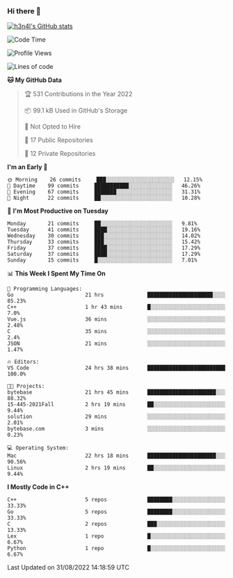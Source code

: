 ### Hi there 👋

[![h3n4l's GitHub stats](https://github-readme-stats.vercel.app/api?username=h3n4l&count_private=true&show_icons=true&theme=radical)](https://github.com/h3n4l/github-readme-stats)

<!--START_SECTION:waka-->
![Code Time](http://img.shields.io/badge/Code%20Time-635%20hrs%2040%20mins-blue)

![Profile Views](http://img.shields.io/badge/Profile%20Views-1-blue)

![Lines of code](https://img.shields.io/badge/From%20Hello%20World%20I%27ve%20Written-43%20Thousand%20lines%20of%20code-blue)

**🐱 My GitHub Data** 

> 🏆 531 Contributions in the Year 2022
 > 
> 📦 99.1 kB Used in GitHub's Storage 
 > 
> 🚫 Not Opted to Hire
 > 
> 📜 17 Public Repositories 
 > 
> 🔑 12 Private Repositories  
 > 
**I'm an Early 🐤** 

```text
🌞 Morning    26 commits     ███░░░░░░░░░░░░░░░░░░░░░░   12.15% 
🌆 Daytime    99 commits     ███████████░░░░░░░░░░░░░░   46.26% 
🌃 Evening    67 commits     ███████░░░░░░░░░░░░░░░░░░   31.31% 
🌙 Night      22 commits     ██░░░░░░░░░░░░░░░░░░░░░░░   10.28%

```
📅 **I'm Most Productive on Tuesday** 

```text
Monday       21 commits     ██░░░░░░░░░░░░░░░░░░░░░░░   9.81% 
Tuesday      41 commits     ████░░░░░░░░░░░░░░░░░░░░░   19.16% 
Wednesday    30 commits     ███░░░░░░░░░░░░░░░░░░░░░░   14.02% 
Thursday     33 commits     ███░░░░░░░░░░░░░░░░░░░░░░   15.42% 
Friday       37 commits     ████░░░░░░░░░░░░░░░░░░░░░   17.29% 
Saturday     37 commits     ████░░░░░░░░░░░░░░░░░░░░░   17.29% 
Sunday       15 commits     █░░░░░░░░░░░░░░░░░░░░░░░░   7.01%

```


📊 **This Week I Spent My Time On** 

```text
💬 Programming Languages: 
Go                       21 hrs              █████████████████████░░░░   85.23% 
C++                      1 hr 43 mins        █░░░░░░░░░░░░░░░░░░░░░░░░   7.0% 
Vue.js                   36 mins             ░░░░░░░░░░░░░░░░░░░░░░░░░   2.48% 
C                        35 mins             ░░░░░░░░░░░░░░░░░░░░░░░░░   2.4% 
JSON                     21 mins             ░░░░░░░░░░░░░░░░░░░░░░░░░   1.47%

🔥 Editors: 
VS Code                  24 hrs 38 mins      █████████████████████████   100.0%

🐱‍💻 Projects: 
bytebase                 21 hrs 45 mins      ██████████████████████░░░   88.32% 
15-445-2021Fall          2 hrs 19 mins       ██░░░░░░░░░░░░░░░░░░░░░░░   9.44% 
solution                 29 mins             ░░░░░░░░░░░░░░░░░░░░░░░░░   2.01% 
bytebase.com             3 mins              ░░░░░░░░░░░░░░░░░░░░░░░░░   0.23%

💻 Operating System: 
Mac                      22 hrs 18 mins      ██████████████████████░░░   90.56% 
Linux                    2 hrs 19 mins       ██░░░░░░░░░░░░░░░░░░░░░░░   9.44%

```

**I Mostly Code in C++** 

```text
C++                      5 repos             ████████░░░░░░░░░░░░░░░░░   33.33% 
Go                       5 repos             ████████░░░░░░░░░░░░░░░░░   33.33% 
C                        2 repos             ███░░░░░░░░░░░░░░░░░░░░░░   13.33% 
Lex                      1 repo              █░░░░░░░░░░░░░░░░░░░░░░░░   6.67% 
Python                   1 repo              █░░░░░░░░░░░░░░░░░░░░░░░░   6.67%

```



 Last Updated on 31/08/2022 14:18:59 UTC
<!--END_SECTION:waka-->

